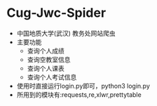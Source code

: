 # Cug-Jwc-Spider
- 中国地质大学(武汉) 教务处网站爬虫
- 主要功能
  - 查询个人成绩
  - 查询空教室信息
  - 查询个人课表
  - 查询个人考试信息
- 使用时直接运行login.py即可，python3 login.py
- 所用到的模块有:requests,re,xlwr,prettytable
